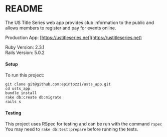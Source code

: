 # README

The US Title Series web app  provides club information to the public and allows members to register and pay for events online.

Production App: [https://ustitleseries.net](https://ustitleseries.net)

Ruby Version: 2.3.1
<br>
Rails Version: 5.0.2

#### Setup

To run this project:

```
git clone git@github.com:epintozzi/usts_app.git
cd usts_app
bundle install
rake db:create db:migrate
rails s
```

#### Testing

This project uses RSpec for testing and can be run with the command `rspec`
<br>
You may need to `rake db:test:prepare` before running the tests.
